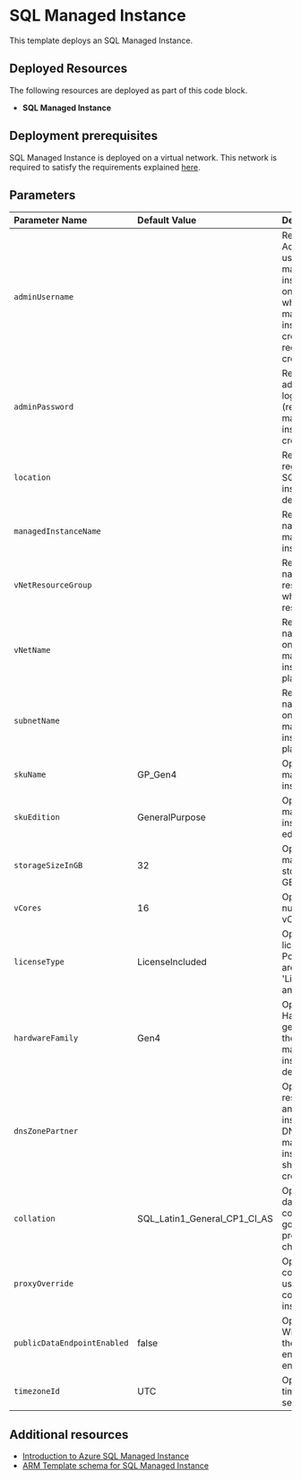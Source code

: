 # SQL Managed Instance

This template deploys an SQL Managed Instance. 

## Deployed Resources

The following resources are deployed as part of this code block.

+ **SQL Managed Instance**


## Deployment prerequisites
SQL Managed Instance is deployed on a virtual network. This network is required to satisfy the requirements explained [here](https://docs.microsoft.com/en-us/azure/sql-database/sql-database-managed-instance-connectivity-architecture#network-requirements).

## Parameters

| Parameter Name    | Default Value | Description
| :-                | :-            | :-
| `adminUsername` |     | Required. Administrator username for the managed instance. Can only be specified when the managed instance is being created (and is required for creation).
| `adminPassword` |     | Required. The administrator login password (required for managed instance creation).
| `location` |     | Required. Azure region where the SQL managed instance will be deployed.
| `managedInstanceName` |     | Required. The name of the SQL managed instance.
| `vNetResourceGroup` |     | Required. The name of the resource group where the VNet resides.
| `vNetName` |     | Required. The name the VNet on which the SQL managed instance will be placed.
| `subnetName` |     | Required. The name the subnet on which the SQL managed instance will be placed.
| `skuName` | GP_Gen4      | Optional. The managed instance SKU.
| `skuEdition` | GeneralPurpose | Optional. The managed instance SKU edition.
| `storageSizeInGB` | 32 | Optional. The maximum storage size in GB.
| `vCores` | 16 | Optional. The number of vCores.
| `licenseType` | LicenseIncluded | Optional. The license type. Possible values are 'LicenseIncluded' and 'BasePrice'.
| `hardwareFamily` | Gen4 | Optional. Hardware generation for the SQL managed instance to be deployed. 
| `dnsZonePartner` |  | Optional. The resource id of another managed instance whose DNS zone this managed instance will share after creation.
| `collation` | SQL_Latin1_General_CP1_CI_AS | Optional. The database collation for governing the proper use of characters
| `proxyOverride` | | Optional. The connection type used for connecting to the instance.
| `publicDataEndpointEnabled` | false | Optional. Whether or not the public data endpoint is enabled.
| `timezoneId` | UTC | Optional. The time zone setting.

## Additional resources

- [Introduction to Azure SQL Managed Instance](https://docs.microsoft.com/en-us/azure/sql-database/sql-database-managed-instance-index)
- [ARM Template schema for SQL Managed Instance](https://docs.microsoft.com/en-us/azure/templates/microsoft.sql/2015-05-01-preview/managedinstances)
